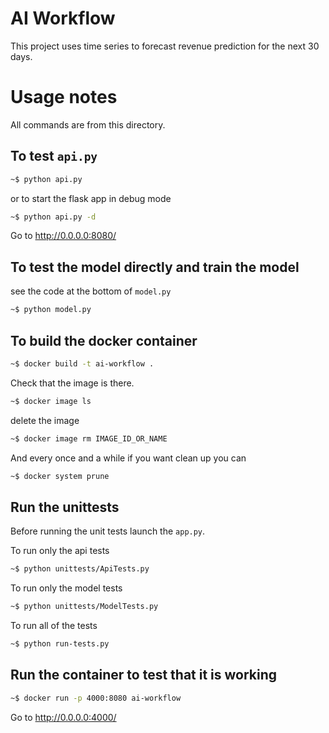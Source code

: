 # AI Workflow 

This project uses time series to forecast revenue prediction for the next 30 days.

# Usage notes

All commands are from this directory.

## To test `api.py`

```bash
~$ python api.py
```

or to start the flask app in debug mode

```bash
~$ python api.py -d
```

Go to http://0.0.0.0:8080/ 

## To test the model directly and train the model

see the code at the bottom of `model.py`

```bash
~$ python model.py
```

## To build the docker container

```bash
~$ docker build -t ai-workflow .
```

Check that the image is there.

```bash
~$ docker image ls
```

delete the image

```bash
~$ docker image rm IMAGE_ID_OR_NAME
```

And every once and a while if you want clean up you can

```bash
~$ docker system prune
```

## Run the unittests

Before running the unit tests launch the `app.py`.

To run only the api tests

```bash
~$ python unittests/ApiTests.py
```

To run only the model tests

```bash
~$ python unittests/ModelTests.py
```

To run all of the tests

```bash
~$ python run-tests.py
```

## Run the container to test that it is working  

```bash
~$ docker run -p 4000:8080 ai-workflow
```

Go to http://0.0.0.0:4000/ 



